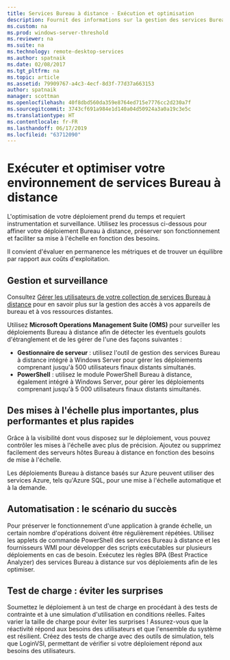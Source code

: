 ```yaml
---
title: Services Bureau à distance - Exécution et optimisation
description: Fournit des informations sur la gestion des services Bureau à distance.
ms.custom: na
ms.prod: windows-server-threshold
ms.reviewer: na
ms.suite: na
ms.technology: remote-desktop-services
ms.author: spatnaik
ms.date: 02/08/2017
ms.tgt_pltfrm: na
ms.topic: article
ms.assetid: 79909767-a4c3-4ecf-8d3f-77d37a663153
author: spatnaik
manager: scottman
ms.openlocfilehash: 40f8dbd560da359e8764ed715e7776cc2d230a7f
ms.sourcegitcommit: 3743cf691a984e1d140a04d50924a3a0a19c3e5c
ms.translationtype: HT
ms.contentlocale: fr-FR
ms.lasthandoff: 06/17/2019
ms.locfileid: "63712090"
---
```

# <a name="run-and-tune-your-remote-desktop-services-environment"></a>Exécuter et optimiser votre environnement de services Bureau à distance

L'optimisation de votre déploiement prend du temps et requiert instrumentation et surveillance. Utilisez les processus ci-dessous pour affiner votre déploiement Bureau à distance, préserver son fonctionnement et faciliter sa mise à l'échelle en fonction des besoins. 

Il convient d'évaluer en permanence les métriques et de trouver un équilibre par rapport aux coûts d'exploitation.

## <a name="management-and-monitoring"></a>Gestion et surveillance

Consultez [Gérer les utilisateurs de votre collection de services Bureau à distance](rds-user-management.md) pour en savoir plus sur la gestion des accès à vos appareils de bureau et à vos ressources distantes.

Utilisez **Microsoft Operations Management Suite (OMS)** pour surveiller les déploiements Bureau à distance afin de détecter les éventuels goulots d'étranglement et de les gérer de l'une des façons suivantes : 

- **Gestionnaire de serveur** : utilisez l'outil de gestion des services Bureau à distance intégré à Windows Server pour gérer les déploiements comprenant jusqu'à 500 utilisateurs finaux distants simultanés. 
- **PowerShell** : utilisez le module PowerShell Bureau à distance, également intégré à Windows Server, pour gérer les déploiements comprenant jusqu'à 5 000 utilisateurs finaux distants simultanés.

## <a name="scale-bigger-better-faster"></a>Des mises à l'échelle plus importantes, plus performantes et plus rapides

Grâce à la visibilité dont vous disposez sur le déploiement, vous pouvez contrôler les mises à l'échelle avec plus de précision. Ajoutez ou supprimez facilement des serveurs hôtes Bureau à distance en fonction des besoins de mise à l'échelle. 

Les déploiements Bureau à distance basés sur Azure peuvent utiliser des services Azure, tels qu'Azure SQL, pour une mise à l'échelle automatique et à la demande.

## <a name="automation-script-for-success"></a>Automatisation : le scénario du succès

Pour préserver le fonctionnement d'une application à grande échelle, un certain nombre d'opérations doivent être régulièrement répétées. Utilisez les applets de commande PowerShell des services Bureau à distance et les fournisseurs WMI pour développer des scripts exécutables sur plusieurs déploiements en cas de besoin. Exécutez les règles BPA (Best Practice Analyzer) des services Bureau à distance sur vos déploiements afin de les optimiser.

## <a name="load-testing-avoid-surprises"></a>Test de charge : éviter les surprises

Soumettez le déploiement à un test de charge en procédant à des tests de contrainte et à une simulation d'utilisation en conditions réelles. Faites varier la taille de charge pour éviter les surprises ! Assurez-vous que la réactivité répond aux besoins des utilisateurs et que l'ensemble du système est résilient. Créez des tests de charge avec des outils de simulation, tels que LoginVSI, permettant de vérifier si votre déploiement répond aux besoins des utilisateurs. 